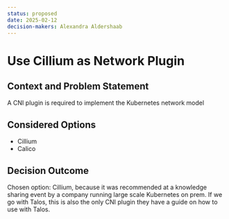 ```yaml
---
status: proposed
date: 2025-02-12
decision-makers: Alexandra Aldershaab
---
```


# Use Cillium as Network Plugin

## Context and Problem Statement

A CNI plugin is required to implement the Kubernetes network model

## Considered Options

* Cillium
* Calico

## Decision Outcome

Chosen option: Cillium, because it was recommended at a knowledge sharing event by a company running large scale Kubernetes on prem. If we go with Talos, this is also the only CNI plugin they have a guide on how to use with Talos. 

